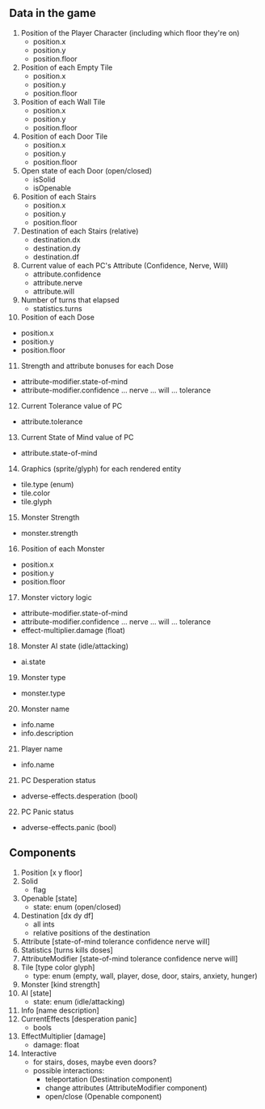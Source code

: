 Data in the game
----------------

1. Position of the Player Character (including which floor they're on)
   * position.x
   * position.y
   * position.floor
2. Position of each Empty Tile
   * position.x
   * position.y
   * position.floor
3. Position of each Wall Tile
   * position.x
   * position.y
   * position.floor
4. Position of each Door Tile
   * position.x
   * position.y
   * position.floor
5. Open state of each Door (open/closed)
   * isSolid
   * isOpenable
6. Position of each Stairs
   * position.x
   * position.y
   * position.floor
7. Destination of each Stairs (relative)
   * destination.dx
   * destination.dy
   * destination.df
8. Current value of each PC's Attribute (Confidence, Nerve, Will)
   * attribute.confidence
   * attribute.nerve
   * attribute.will
9. Number of turns that elapsed
   * statistics.turns
10. Position of each Dose
   * position.x
   * position.y
   * position.floor
11. Strength and attribute bonuses for each Dose
   * attribute-modifier.state-of-mind
   * attribute-modifier.confidence ... nerve ... will ... tolerance
12. Current Tolerance value of PC
   * attribute.tolerance
13. Current State of Mind value of PC
   * attribute.state-of-mind
14. Graphics (sprite/glyph) for each rendered entity
   * tile.type (enum)
   * tile.color
   * tile.glyph
15. Monster Strength
   * monster.strength
16. Position of each Monster
   * position.x
   * position.y
   * position.floor
17. Monster victory logic
   * attribute-modifier.state-of-mind
   * attribute-modifier.confidence ... nerve ... will ... tolerance
   * effect-multiplier.damage (float)
18. Monster AI state (idle/attacking)
   * ai.state
19. Monster type
   * monster.type
20. Monster name
   * info.name
   * info.description
21. Player name
   * info.name
21. PC Desperation status
   * adverse-effects.desperation (bool)
22. PC Panic status
   * adverse-effects.panic (bool)


Components
----------

1. Position [x y floor]
2. Solid
   * flag
3. Openable [state]
   * state: enum (open/closed)
4. Destination [dx dy df]
   * all ints
   * relative positions of the destination
5. Attribute [state-of-mind tolerance confidence nerve will]
6. Statistics [turns kills doses]
7. AttributeModifier [state-of-mind tolerance confidence nerve will]
8. Tile [type color glyph]
   * type: enum (empty, wall, player, dose, door, stairs, anxiety, hunger)
9. Monster [kind strength]
10. AI [state]
    * state: enum (idle/attacking)
11. Info [name description]
12. CurrentEffects [desperation panic]
    * bools
13. EffectMultiplier [damage]
    * damage: float
14. Interactive
    - for stairs, doses, maybe even doors?
    - possible interactions:
      * teleportation (Destination component)
      * change attributes (AttributeModifier component)
      * open/close (Openable component)
